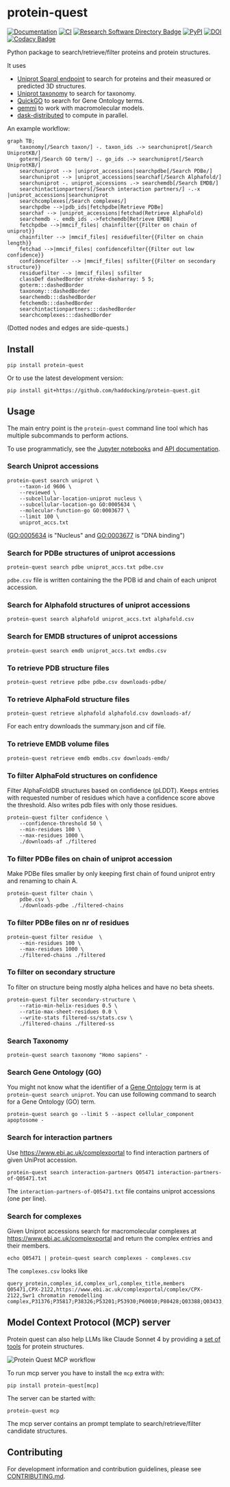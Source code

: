# protein-quest

[![Documentation](https://img.shields.io/badge/Documentation-bonvinlab.org-blue?style=flat-square&logo=gitbook)](https://www.bonvinlab.org/protein-quest/)
[![CI](https://github.com/haddocking/protein-quest/actions/workflows/ci.yml/badge.svg)](https://github.com/haddocking/protein-quest/actions/workflows/ci.yml)
[![Research Software Directory Badge](https://img.shields.io/badge/rsd-00a3e3.svg)](https://www.research-software.nl/software/protein-quest)
[![PyPI](https://img.shields.io/pypi/v/protein-quest)](https://pypi.org/project/protein-quest/)
[![DOI](https://zenodo.org/badge/DOI/10.5281/zenodo.16941288.svg)](https://doi.org/10.5281/zenodo.16941288)
[![Codacy Badge](https://app.codacy.com/project/badge/Coverage/7a3f3f1fe64640d583a5e50fe7ba828e)](https://app.codacy.com/gh/haddocking/protein-quest/coverage?utm_source=gh&utm_medium=referral&utm_content=&utm_campaign=Badge_coverage)

Python package to search/retrieve/filter proteins and protein structures.

It uses

- [Uniprot Sparql endpoint](https://sparql.uniprot.org/) to search for proteins and their measured or predicted 3D structures.
- [Uniprot taxonomy](https://www.uniprot.org/taxonomy?query=*) to search for taxonomy.
- [QuickGO](https://www.ebi.ac.uk/QuickGO/api/index.html) to search for Gene Ontology terms.
- [gemmi](https://project-gemmi.github.io/) to work with macromolecular models.
- [dask-distributed](https://docs.dask.org/en/latest/) to compute in parallel.

An example workflow:

```mermaid
graph TB;
    taxonomy[/Search taxon/] -. taxon_ids .-> searchuniprot[/Search UniprotKB/]
    goterm[/Search GO term/] -. go_ids .-> searchuniprot[/Search UniprotKB/]
    searchuniprot --> |uniprot_accessions|searchpdbe[/Search PDBe/]
    searchuniprot --> |uniprot_accessions|searchaf[/Search Alphafold/]
    searchuniprot -. uniprot_accessions .-> searchemdb[/Search EMDB/]
    searchintactionpartners[/Search interaction partners/] -.-x |uniprot_accessions|searchuniprot
    searchcomplexes[/Search complexes/]
    searchpdbe -->|pdb_ids|fetchpdbe[Retrieve PDBe]
    searchaf --> |uniprot_accessions|fetchad(Retrieve AlphaFold)
    searchemdb -. emdb_ids .->fetchemdb[Retrieve EMDB]
    fetchpdbe -->|mmcif_files| chainfilter{{Filter on chain of uniprot}}
    chainfilter --> |mmcif_files| residuefilter{{Filter on chain length}}
    fetchad -->|mmcif_files| confidencefilter{{Filter out low confidence}}
    confidencefilter --> |mmcif_files| ssfilter{{Filter on secondary structure}}
    residuefilter --> |mmcif_files| ssfilter
    classDef dashedBorder stroke-dasharray: 5 5;
    goterm:::dashedBorder
    taxonomy:::dashedBorder
    searchemdb:::dashedBorder
    fetchemdb:::dashedBorder
    searchintactionpartners:::dashedBorder
    searchcomplexes:::dashedBorder
```

(Dotted nodes and edges are side-quests.)

## Install

```shell
pip install protein-quest
```

Or to use the latest development version:
```
pip install git+https://github.com/haddocking/protein-quest.git
```

## Usage

The main entry point is the `protein-quest` command line tool which has multiple subcommands to perform actions.

To use programmaticly, see the [Jupyter notebooks](https://www.bonvinlab.org/protein-quest/notebooks) and [API documentation](https://www.bonvinlab.org/protein-quest/autoapi/summary/).

### Search Uniprot accessions

```shell
protein-quest search uniprot \
    --taxon-id 9606 \
    --reviewed \
    --subcellular-location-uniprot nucleus \
    --subcellular-location-go GO:0005634 \
    --molecular-function-go GO:0003677 \
    --limit 100 \
    uniprot_accs.txt
```
([GO:0005634](https://www.ebi.ac.uk/QuickGO/term/GO:0005634) is "Nucleus" and [GO:0003677](https://www.ebi.ac.uk/QuickGO/term/GO:0003677) is  "DNA binding")

### Search for PDBe structures of uniprot accessions

```shell
protein-quest search pdbe uniprot_accs.txt pdbe.csv
```

`pdbe.csv` file is written containing the the PDB id and chain of each uniprot accession.

### Search for Alphafold structures of uniprot accessions

```shell
protein-quest search alphafold uniprot_accs.txt alphafold.csv
```

### Search for EMDB structures of uniprot accessions

```shell
protein-quest search emdb uniprot_accs.txt emdbs.csv
```

### To retrieve PDB structure files

```shell
protein-quest retrieve pdbe pdbe.csv downloads-pdbe/
```

### To retrieve AlphaFold structure files

```shell
protein-quest retrieve alphafold alphafold.csv downloads-af/
```

For each entry downloads the summary.json and cif file.

### To retrieve EMDB volume files

```shell
protein-quest retrieve emdb emdbs.csv downloads-emdb/
```

### To filter AlphaFold structures on confidence

Filter AlphaFoldDB structures based on confidence (pLDDT).
Keeps entries with requested number of residues which have a confidence score above the threshold.
Also writes pdb files with only those residues.

```shell
protein-quest filter confidence \
    --confidence-threshold 50 \
    --min-residues 100 \
    --max-residues 1000 \
    ./downloads-af ./filtered
```

### To filter PDBe files on chain of uniprot accession

Make PDBe files smaller by only keeping first chain of found uniprot entry and renaming to chain A.

```shell
protein-quest filter chain \
    pdbe.csv \
    ./downloads-pdbe ./filtered-chains
```

### To filter PDBe files on nr of residues

```shell
protein-quest filter residue  \
    --min-residues 100 \
    --max-residues 1000 \
    ./filtered-chains ./filtered
```

### To filter on secondary structure

To filter on structure being mostly alpha helices and have no beta sheets.

```shell
protein-quest filter secondary-structure \
    --ratio-min-helix-residues 0.5 \
    --ratio-max-sheet-residues 0.0 \
    --write-stats filtered-ss/stats.csv \
    ./filtered-chains ./filtered-ss
```

### Search Taxonomy

```shell
protein-quest search taxonomy "Homo sapiens" -
```

### Search Gene Ontology (GO)

You might not know what the identifier of a [Gene Ontology](https://geneontology.org/) term is at `protein-quest search uniprot`.
You can use following command to search for a Gene Ontology (GO) term.

```shell
protein-quest search go --limit 5 --aspect cellular_component apoptosome -
```

### Search for interaction partners

Use https://www.ebi.ac.uk/complexportal to find interaction partners of given UniProt accession.

```shell
protein-quest search interaction-partners Q05471 interaction-partners-of-Q05471.txt
```

The `interaction-partners-of-Q05471.txt` file contains uniprot accessions (one per line).

### Search for complexes

Given Uniprot accessions search for macromolecular complexes at https://www.ebi.ac.uk/complexportal
and return the complex entries and their members.

```shell
echo Q05471 | protein-quest search complexes - complexes.csv
```

The `complexes.csv` looks like

```csv
query_protein,complex_id,complex_url,complex_title,members
Q05471,CPX-2122,https://www.ebi.ac.uk/complexportal/complex/CPX-2122,Swr1 chromatin remodelling complex,P31376;P35817;P38326;P53201;P53930;P60010;P80428;Q03388;Q03433;Q03940;Q05471;Q06707;Q12464;Q12509
```

##  Model Context Protocol (MCP) server

Protein quest can also help LLMs like Claude Sonnet 4 by providing a [set of tools](https://modelcontextprotocol.io/docs/learn/server-concepts#tools-ai-actions) for protein structures.

![Protein Quest MCP workflow](https://github.com/haddocking/protein-quest/raw/main/docs/protein-quest-mcp.png)

To run mcp server you have to install the `mcp` extra with:

```shell
pip install protein-quest[mcp]
```

The server can be started with:

```shell
protein-quest mcp
```

The mcp server contains an prompt template to search/retrieve/filter candidate structures.

## Contributing

For development information and contribution guidelines, please see [CONTRIBUTING.md](CONTRIBUTING.md).
